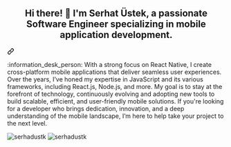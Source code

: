 <article class="info-body entry-content container-lg f5" itemprop="text"><div class="markdown-heading" dir="auto"><h1 align="center" class="heading-element" dir="auto">Hi there! 👋 I'm Serhat Üstek, a passionate Software Engineer specializing in mobile application development.</h1><a id="user-content-hi-there--im-serhat-üstek" class="anchor" aria-label="Permalink: Hi there! 👋 I'm Serhat Üstek, a passionate Software Engineer specializing in mobile application development." href="#hi-there--im-serhat-üstek"><svg class="octicon octicon-link" viewBox="0 0 16 16" version="1.1" width="16" height="16" aria-hidden="true"><path d="m7.775 3.275 1.25-1.25a3.5 3.5 0 1 1 4.95 4.95l-2.5 2.5a3.5 3.5 0 0 1-4.95 0 .751.751 0 0 1 .018-1.042.751.751 0 0 1 1.042-.018 1.998 1.998 0 0 0 2.83 0l2.5-2.5a2.002 2.002 0 0 0-2.83-2.83l-1.25 1.25a.751.751 0 0 1-1.042-.018.751.751 0 0 1-.018-1.042Zm-4.69 9.64a1.998 1.998 0 0 0 2.83 0l1.25-1.25a.751.751 0 0 1 1.042.018.751.751 0 0 1 .018 1.042l-1.25 1.25a3.5 3.5 0 1 1-4.95-4.95l2.5-2.5a3.5 3.5 0 0 1 4.95 0 .751.751 0 0 1-.018 1.042.751.751 0 0 1-1.042.018 1.998 1.998 0 0 0-2.83 0l-2.5 2.5a1.998 1.998 0 0 0 0 2.83Z"></path></svg></a></div>
<p dir="auto">:information_desk_person: With a strong focus on React Native, I create cross-platform mobile applications that deliver seamless user experiences. Over the years, I’ve honed my expertise in JavaScript and its various frameworks, including React.js, Node.js, and more. My goal is to stay at the forefront of technology, continuously evolving and adopting new tools to build scalable, efficient, and user-friendly mobile solutions.
If you're looking for a developer who brings dedication, innovation, and a deep understanding of the mobile landscape, I’m here to help take your project to the next level.</p>
</article>

<img src="https://github-readme-stats.vercel.app/api/top-langs?username=serhadustk&show_icons=true&locale=en&layout=compact" alt="serhadustk" style="max-width: 100%; margin-bottom: 20px;">

<img src="https://github-readme-stats.vercel.app/api?username=serhadustk&show_icons=true&locale=en" alt="serhadustk" style="max-width: 100%;">
